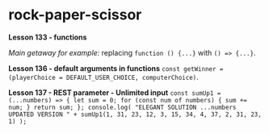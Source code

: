 # rock-paper-scissor
**Lesson 133 - functions**

_Main getaway for example:_ replacing `function () {...}` with `() => {...}`.


**Lesson 136 - default arguments in functions**
`const getWinner = (playerChoice = DEFAULT_USER_CHOICE, computerChoice)`.

**Lesson 137 - REST parameter - Unlimited input**
`const sumUp1 = (...numbers) => {
  let sum = 0;
  for (const num of numbers) {
    sum += num;
  }
  return sum;
};
console.log(
  "ELEGANT SOLUTION ...numbers UPDATED VERSION " +
    sumUp1(1, 31, 23, 12, 3, 15, 34, 4, 37, 2, 31, 23, 1)
);`

